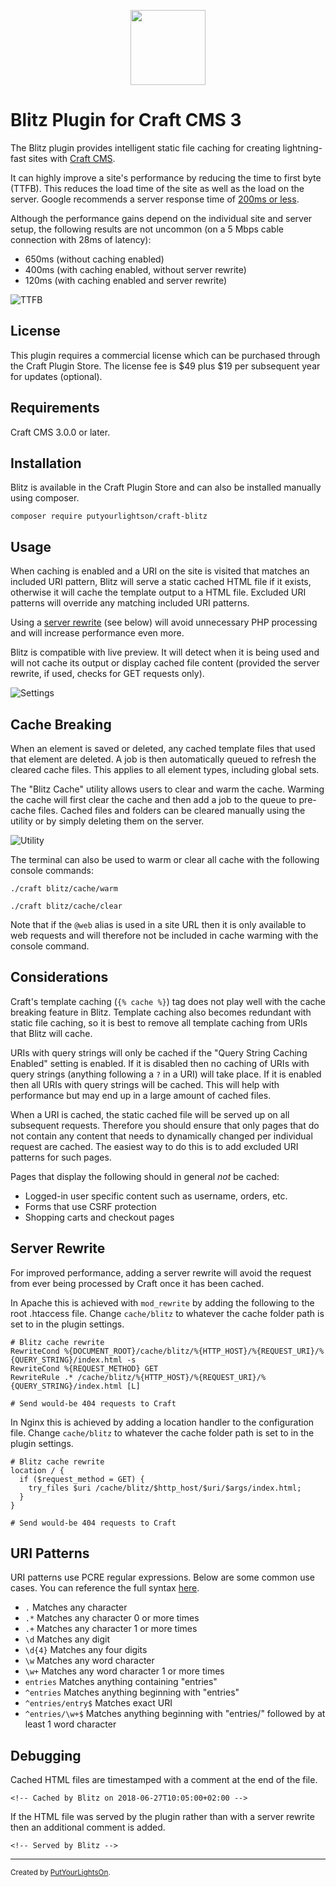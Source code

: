 <p align="center"><img height="120" src="src/icon.svg"></p>
 
# Blitz Plugin for Craft CMS 3

The Blitz plugin provides intelligent static file caching for creating lightning-fast sites with  [Craft CMS](https://craftcms.com/).

It can highly improve a site's performance by reducing the time to first byte (TTFB). This reduces the load time of the site as well as the load on the server. Google recommends a server response time of [200ms or less](https://developers.google.com/speed/docs/insights/Server). 

Although the performance gains depend on the individual site and server setup, the following results are not uncommon (on a 5 Mbps cable connection with 28ms of latency):

- 650ms (without caching enabled) 
- 400ms (with caching enabled, without server rewrite) 
- 120ms (with caching enabled and server rewrite)

![TTFB](docs/images/ttfb-1.2.2.png)  

## License

This plugin requires a commercial license which can be purchased through the Craft Plugin Store. The license fee is $49 plus $19 per subsequent year for updates (optional).

## Requirements

Craft CMS 3.0.0 or later.

## Installation

Blitz is available in the Craft Plugin Store and can also be installed manually using composer.

    composer require putyourlightson/craft-blitz

## Usage

When caching is enabled and a URI on the site is visited that matches an included URI pattern, Blitz will serve a static cached HTML file if it exists, otherwise it will cache the template output to a HTML file. Excluded URI patterns will override any matching included URI patterns. 

Using a [server rewrite](#server-rewrite) (see below) will avoid unnecessary PHP processing and will increase performance even more.

Blitz is compatible with live preview. It will detect when it is being used and will not cache its output or display cached file content (provided the server rewrite, if used, checks for GET requests only).

![Settings](docs/images/settings-1.5.0.png)

## Cache Breaking

When an element is saved or deleted, any cached template files that used that element are deleted. A job is then automatically queued to refresh the cleared cache files. This applies to all element types, including global sets.

The "Blitz Cache" utility allows users to clear and warm the cache. Warming the cache will first clear the cache and then add a job to the queue to pre-cache files. Cached files and folders can be cleared manually using the  utility or by simply deleting them on the server.

![Utility](docs/images/utility-1.2.0.png)

The terminal can also be used to warm or clear all cache with the following console commands:

    ./craft blitz/cache/warm
    
    ./craft blitz/cache/clear
    
Note that if the `@web` alias is used in a site URL then it is only available to web requests and will therefore not be included in cache warming with the console command. 

## Considerations

Craft's template caching (`{% cache %}`) tag does not play well with the cache breaking feature in Blitz. Template caching also becomes redundant with static file caching, so it is best to remove all template caching from URIs that Blitz will cache.

URIs with query strings will only be cached if the "Query String Caching Enabled" setting is enabled. If it is disabled then no caching of URIs with query strings (anything following a `?` in a URI) will take place. If it is enabled then all URIs with query strings will be cached. This will help with performance but may end up in a large amount of cached files.

When a URI is cached, the static cached file will be served up on all subsequent requests. Therefore you should ensure that only pages that do not contain any content that needs to dynamically changed per individual request are cached. The easiest way to do this is to add excluded URI patterns for such pages. 

Pages that display the following should in general _not_ be cached:
- Logged-in user specific content such as username, orders, etc.
- Forms that use CSRF protection
- Shopping carts and checkout pages

## Server Rewrite

For improved performance, adding a server rewrite will avoid the request from ever being processed by Craft once it has been cached. 

In Apache this is achieved with `mod_rewrite` by adding the following to the root .htaccess file. Change `cache/blitz` to whatever the cache folder path is set to in the plugin settings.

    # Blitz cache rewrite
    RewriteCond %{DOCUMENT_ROOT}/cache/blitz/%{HTTP_HOST}/%{REQUEST_URI}/%{QUERY_STRING}/index.html -s
    RewriteCond %{REQUEST_METHOD} GET
    RewriteRule .* /cache/blitz/%{HTTP_HOST}/%{REQUEST_URI}/%{QUERY_STRING}/index.html [L]
    
    # Send would-be 404 requests to Craft

In Nginx this is achieved by adding a location handler to the configuration file. Change `cache/blitz` to whatever the cache folder path is set to in the plugin settings.

    # Blitz cache rewrite
    location / {
      if ($request_method = GET) {
        try_files $uri /cache/blitz/$http_host/$uri/$args/index.html;
      }
    }
    
    # Send would-be 404 requests to Craft

## URI Patterns

URI patterns use PCRE regular expressions. Below are some common use cases. You can reference the full syntax [here](http://php.net/manual/en/reference.pcre.pattern.syntax.php).

- `.` Matches any character
- `.*` Matches any character 0 or more times
- `.+` Matches any character 1 or more times
- `\d` Matches any digit
- `\d{4}` Matches any four digits
- `\w` Matches any word character
- `\w+` Matches any word character 1 or more times
- `entries` Matches anything containing "entries"
- `^entries` Matches anything beginning with "entries"
- `^entries/entry$` Matches exact URI
- `^entries/\w+$` Matches anything beginning with "entries/" followed by at least 1 word character

## Debugging

Cached HTML files are timestamped with a comment at the end of the file. 

    <!-- Cached by Blitz on 2018-06-27T10:05:00+02:00 -->

If the HTML file was served by the plugin rather than with a server rewrite then an additional comment is added.

    <!-- Served by Blitz -->
  
---

<small>Created by [PutYourLightsOn](https://www.putyourlightson.net/).</small>
